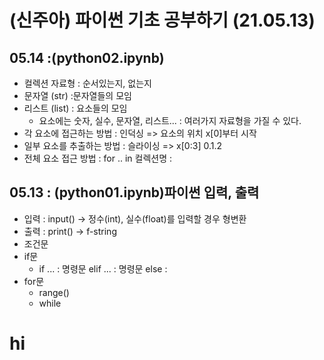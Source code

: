 # (신주아) 파이썬 기초 공부하기 (21.05.13)
## 05.14 :(python02.ipynb)
 + 컬렉션 자료형 : 순서있는지, 없는지
 + 문자열 (str) :문자열들의 모임
 + 리스트 (list) : 요소들의 모임
   + 요소에는 숫자, 실수, 문자열, 리스트... : 여러가지 자료형을 가질 수 있다.
 + 각 요소에 접근하는 방법 : 인덕싱 => 요소의 위치 x[0]부터 시작
 + 일부 요소를 추출하는 방법 : 슬라이싱 => x[0:3] 0.1.2
 + 전체 요소 접근 방법 : for .. in 컬렉션명 :


## 05.13 : (python01.ipynb)파이썬 입력, 출력
+ 입력 : input() -> 정수(int), 실수(float)를 입력할 경우 형변환
+ 출력 : print() -> f-string
+ 조건문
+ if문
  + if ... : 명령문 elif ... : 명령문 else :
+ for문
  + range()
   + while

# hi
